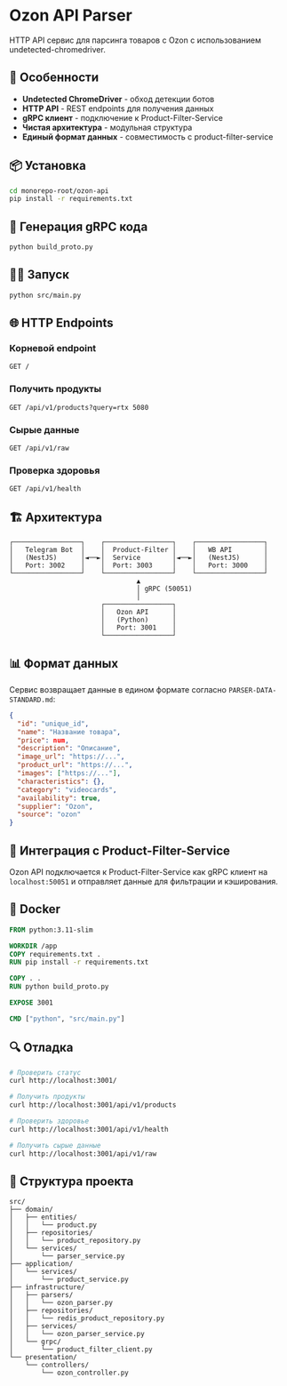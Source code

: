 # Ozon API Parser

HTTP API сервис для парсинга товаров с Ozon с использованием undetected-chromedriver.

## 🚀 Особенности

- **Undetected ChromeDriver** - обход детекции ботов
- **HTTP API** - REST endpoints для получения данных
- **gRPC клиент** - подключение к Product-Filter-Service
- **Чистая архитектура** - модульная структура
- **Единый формат данных** - совместимость с product-filter-service

## 📦 Установка

```bash
cd monorepo-root/ozon-api
pip install -r requirements.txt
```

## 🔨 Генерация gRPC кода

```bash
python build_proto.py
```

## 🏃‍♂️ Запуск

```bash
python src/main.py
```

## 🌐 HTTP Endpoints

### Корневой endpoint
```http
GET /
```

### Получить продукты
```http
GET /api/v1/products?query=rtx 5080
```

### Сырые данные
```http
GET /api/v1/raw
```

### Проверка здоровья
```http
GET /api/v1/health
```

## 🏗️ Архитектура

```
┌─────────────────┐    ┌─────────────────┐    ┌─────────────────┐
│   Telegram Bot  │    │  Product-Filter │    │   WB API        │
│   (NestJS)      │◄──►│  Service        │◄──►│   (NestJS)      │
│   Port: 3002    │    │  Port: 3003     │    │   Port: 3000    │
└─────────────────┘    └─────────────────┘    └─────────────────┘
                                ▲
                                │ gRPC (50051)
                                │
                       ┌─────────────────┐
                       │   Ozon API      │
                       │   (Python)      │
                       │   Port: 3001    │
                       └─────────────────┘
```

## 📊 Формат данных

Сервис возвращает данные в едином формате согласно `PARSER-DATA-STANDARD.md`:

```json
{
  "id": "unique_id",
  "name": "Название товара",
  "price": num,
  "description": "Описание",
  "image_url": "https://...",
  "product_url": "https://...",
  "images": ["https://..."],
  "characteristics": {},
  "category": "videocards",
  "availability": true,
  "supplier": "Ozon",
  "source": "ozon"
}
```

## 🔧 Интеграция с Product-Filter-Service

Ozon API подключается к Product-Filter-Service как gRPC клиент на `localhost:50051` и отправляет данные для фильтрации и кэширования.

## 🐳 Docker

```dockerfile
FROM python:3.11-slim

WORKDIR /app
COPY requirements.txt .
RUN pip install -r requirements.txt

COPY . .
RUN python build_proto.py

EXPOSE 3001

CMD ["python", "src/main.py"]
```

## 🔍 Отладка

```bash
# Проверить статус
curl http://localhost:3001/

# Получить продукты
curl http://localhost:3001/api/v1/products

# Проверить здоровье
curl http://localhost:3001/api/v1/health

# Получить сырые данные
curl http://localhost:3001/api/v1/raw
```

## 📁 Структура проекта

```
src/
├── domain/
│   ├── entities/
│   │   └── product.py
│   ├── repositories/
│   │   └── product_repository.py
│   └── services/
│       └── parser_service.py
├── application/
│   └── services/
│       └── product_service.py
├── infrastructure/
│   ├── parsers/
│   │   └── ozon_parser.py
│   ├── repositories/
│   │   └── redis_product_repository.py
│   ├── services/
│   │   └── ozon_parser_service.py
│   └── grpc/
│       └── product_filter_client.py
└── presentation/
    └── controllers/
        └── ozon_controller.py
``` 